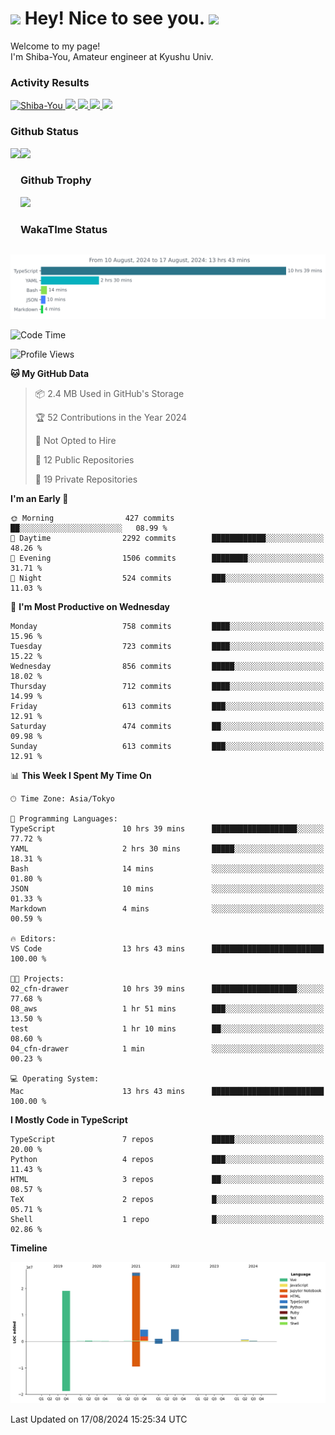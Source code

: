 <h1>
  <img src="https://emojis.slackmojis.com/emojis/images/1531849430/4246/blob-sunglasses.gif?1531849430" width="30"/> 
  Hey! Nice to see you.
  <img src="https://emojis.slackmojis.com/emojis/images/1531849430/4246/blob-sunglasses.gif?1531849430" width="30"/> 
</h1>
<p>
  Welcome to my page! <br />
  I'm Shiba-You, Amateur engineer at Kyushu Univ.
</p>


<h3>
  Activity Results
</h3>
<p align="left"> 
  <!--   GitHub  -->
  <a href="https://github.com/Shiba-You/Shiba-You/">
    <img src="https://komarev.com/ghpvc/?username=Shiba-You" alt="Shiba-You" />
  </a>
  <a href="https://github.com/Shiba-You">
    <img height="20" src="https://img.shields.io/github/followers/Shiba-You?label=follow&logo=github&style=flat" />
  </a>
  
  <!-- Qiita -->
  <a href="http://qiita.com/Shiba-You">
    <img height="20" src="https://qiita-badge.apiapi.app/s/Shiba-You/posts.svg" />
  </a>
  <a href="http://qiita.com/Shiba-You">
    <img height="20" src="https://qiita-badge.apiapi.app/s/Shiba-You/contributions.svg" />
  </a>
  <a href="http://qiita.com/Shiba-You">
    <img height="20" src="https://qiita-badge.apiapi.app/s/Shiba-You/followers.svg" />
  </a>
</p>


<h3>
  Github Status
</h3>
<div>
  <img height="170" align="left" src="https://github-readme-stats.vercel.app/api?username=Shiba-You&theme=tokyonight" />
  <img height="170" src="https://github-readme-stats.vercel.app/api/top-langs/?username=Shiba-You&theme=tokyonight&layout=compact" />
</div>

<h3>
  Github Trophy
</h3>
<div>
  <img width="800" src="https://github-profile-trophy.vercel.app/?username=Shiba-You&theme=tokyonight" />
</div>


<h3>
  WakaTIme Status
</h3>
<img src="https://github.com/Shiba-You/Shiba-You/blob/main/images/stat.svg" alt="Shiba-You WakaTime Activity"/>

<!--START_SECTION:waka-->
![Code Time](http://img.shields.io/badge/Code%20Time-884%20hrs%2017%20mins-blue)

![Profile Views](http://img.shields.io/badge/Profile%20Views-2-blue)

**🐱 My GitHub Data** 

> 📦 2.4 MB Used in GitHub's Storage 
 > 
> 🏆 52 Contributions in the Year 2024
 > 
> 🚫 Not Opted to Hire
 > 
> 📜 12 Public Repositories 
 > 
> 🔑 19 Private Repositories 
 > 
**I'm an Early 🐤** 

```text
🌞 Morning                427 commits         ██░░░░░░░░░░░░░░░░░░░░░░░   08.99 % 
🌆 Daytime                2292 commits        ████████████░░░░░░░░░░░░░   48.26 % 
🌃 Evening                1506 commits        ████████░░░░░░░░░░░░░░░░░   31.71 % 
🌙 Night                  524 commits         ███░░░░░░░░░░░░░░░░░░░░░░   11.03 % 
```
📅 **I'm Most Productive on Wednesday** 

```text
Monday                   758 commits         ████░░░░░░░░░░░░░░░░░░░░░   15.96 % 
Tuesday                  723 commits         ████░░░░░░░░░░░░░░░░░░░░░   15.22 % 
Wednesday                856 commits         █████░░░░░░░░░░░░░░░░░░░░   18.02 % 
Thursday                 712 commits         ████░░░░░░░░░░░░░░░░░░░░░   14.99 % 
Friday                   613 commits         ███░░░░░░░░░░░░░░░░░░░░░░   12.91 % 
Saturday                 474 commits         ██░░░░░░░░░░░░░░░░░░░░░░░   09.98 % 
Sunday                   613 commits         ███░░░░░░░░░░░░░░░░░░░░░░   12.91 % 
```


📊 **This Week I Spent My Time On** 

```text
🕑︎ Time Zone: Asia/Tokyo

💬 Programming Languages: 
TypeScript               10 hrs 39 mins      ███████████████████░░░░░░   77.72 % 
YAML                     2 hrs 30 mins       █████░░░░░░░░░░░░░░░░░░░░   18.31 % 
Bash                     14 mins             ░░░░░░░░░░░░░░░░░░░░░░░░░   01.80 % 
JSON                     10 mins             ░░░░░░░░░░░░░░░░░░░░░░░░░   01.33 % 
Markdown                 4 mins              ░░░░░░░░░░░░░░░░░░░░░░░░░   00.59 % 

🔥 Editors: 
VS Code                  13 hrs 43 mins      █████████████████████████   100.00 % 

🐱‍💻 Projects: 
02_cfn-drawer            10 hrs 39 mins      ███████████████████░░░░░░   77.68 % 
08_aws                   1 hr 51 mins        ███░░░░░░░░░░░░░░░░░░░░░░   13.50 % 
test                     1 hr 10 mins        ██░░░░░░░░░░░░░░░░░░░░░░░   08.60 % 
04_cfn-drawer            1 min               ░░░░░░░░░░░░░░░░░░░░░░░░░   00.23 % 

💻 Operating System: 
Mac                      13 hrs 43 mins      █████████████████████████   100.00 % 
```

**I Mostly Code in TypeScript** 

```text
TypeScript               7 repos             █████░░░░░░░░░░░░░░░░░░░░   20.00 % 
Python                   4 repos             ███░░░░░░░░░░░░░░░░░░░░░░   11.43 % 
HTML                     3 repos             ██░░░░░░░░░░░░░░░░░░░░░░░   08.57 % 
TeX                      2 repos             █░░░░░░░░░░░░░░░░░░░░░░░░   05.71 % 
Shell                    1 repo              █░░░░░░░░░░░░░░░░░░░░░░░░   02.86 % 
```



**Timeline**

![Lines of Code chart](https://raw.githubusercontent.com/Shiba-You/Shiba-You/main/assets/bar_graph.png)


 Last Updated on 17/08/2024 15:25:34 UTC
<!--END_SECTION:waka-->
